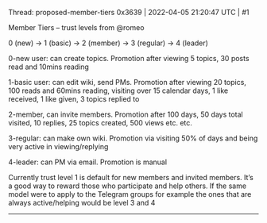 Thread: proposed-member-tiers
0x3639 | 2022-04-05 21:20:47 UTC | #1

Member Tiers – trust levels from @romeo 

0 (new) → 1 (basic) → 2 (member) → 3 (regular) → 4 (leader)

0-new user: can create topics. Promotion after viewing 5 topics, 30 posts read and 10mins reading

1-basic user: can edit wiki, send PMs. Promotion after viewing 20 topics, 100 reads and 60mins reading, visiting over 15 calendar days, 1 like received, 1 like given, 3 topics replied to

2-member, can invite members. Promotion after 100 days, 50 days total visited, 10 replies, 25 topics created, 500 views etc. etc.

3-regular: can make own wiki. Promotion via visiting 50% of days and being very active in viewing/replying

4-leader: can PM via email. Promotion is manual

Currently trust level 1 is default for new members and invited members. It’s a good way to reward those who participate and help others. If the same model were to apply to the Telegram groups for example the ones that are always active/helping would be level 3 and 4

-------------------------

